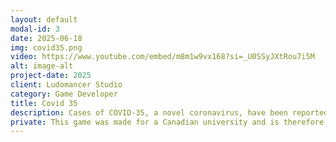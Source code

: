 ```yaml
---
layout: default
modal-id: 3
date: 2025-06-18
img: covid35.png
video: https://www.youtube.com/embed/m8m1w9vx168?si=_U0SSyJXtRou7i5M
alt: image-alt
project-date: 2025
client: Ludomancer Studio
category: Game Developer
title: Covid 35
description: Cases of COVID-35, a novel coronavirus, have been reported in several countries and COVID-35 has been declared a public health emergency of international concern by the Global Health Organization. The objective for each government is to contain and eliminate the pandemic over a number of turns, while maintaining social, economic, and political stability within their country.<br><br>While each government should focus on securing these objectives domestically, international cooperation, rather than competition, may enable the best global outcome.<br><br>This game was made using Unity, Network for GameObjects and Relay.
private: This game was made for a Canadian university and is therefore private.
---
```

